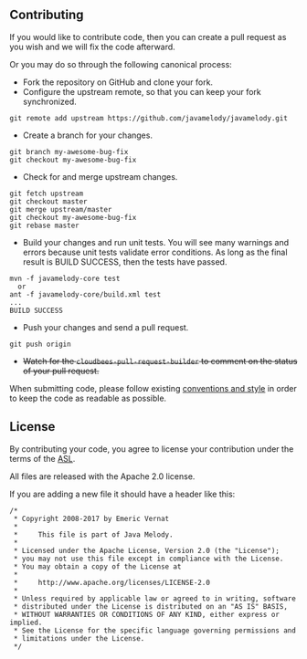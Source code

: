 ## Contributing

If you would like to contribute code, then you can create a pull request as you wish and we will fix the code afterward.

Or you may do so through the following canonical process:

* Fork the repository on GitHub and clone your fork.
* Configure the upstream remote, so that you can keep your fork synchronized.
```
git remote add upstream https://github.com/javamelody/javamelody.git
```
* Create a branch for your changes.
```
git branch my-awesome-bug-fix
git checkout my-awesome-bug-fix
```
* Check for and merge upstream changes.
```
git fetch upstream
git checkout master
git merge upstream/master
git checkout my-awesome-bug-fix
git rebase master
```
* Build your changes and run unit tests.  You will see many warnings and errors because unit tests validate error conditions.
As long as the final result is BUILD SUCCESS, then the tests have passed.
```
mvn -f javamelody-core test
  or
ant -f javamelody-core/build.xml test
...
BUILD SUCCESS
```
* Push your changes and send a pull request.
```
git push origin
```
* ~~Watch for the `cloudbees-pull-request-builder` to comment on the status of your pull request.~~

When submitting code, please follow existing [conventions and style](DevGuide#development) in order to keep the code as readable as possible.

## License

By contributing your code, you agree to license your contribution under the terms of the [ASL](http://www.apache.org/licenses/LICENSE-2.0).

All files are released with the Apache 2.0 license.

If you are adding a new file it should have a header like this:

```
/*
 * Copyright 2008-2017 by Emeric Vernat
 *
 *     This file is part of Java Melody.
 *
 * Licensed under the Apache License, Version 2.0 (the "License");
 * you may not use this file except in compliance with the License.
 * You may obtain a copy of the License at
 *
 *     http://www.apache.org/licenses/LICENSE-2.0
 *
 * Unless required by applicable law or agreed to in writing, software
 * distributed under the License is distributed on an "AS IS" BASIS,
 * WITHOUT WARRANTIES OR CONDITIONS OF ANY KIND, either express or implied.
 * See the License for the specific language governing permissions and
 * limitations under the License.
 */
```
